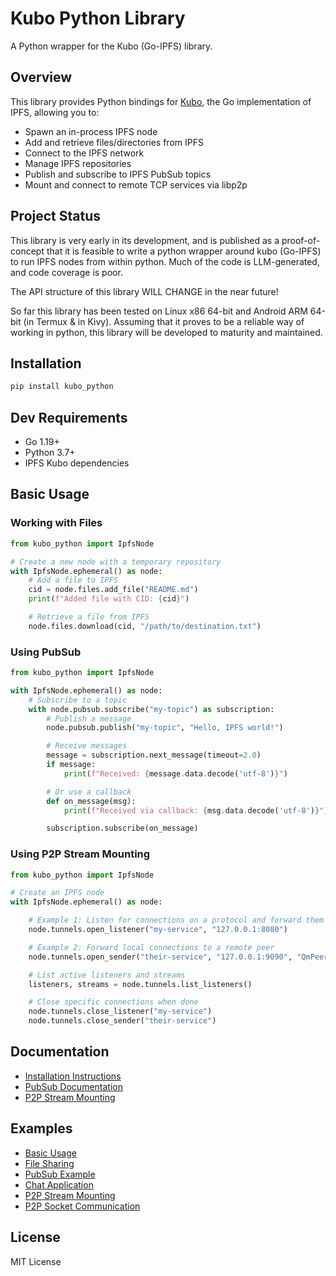 # Kubo Python Library

A Python wrapper for the Kubo (Go-IPFS) library.

## Overview

This library provides Python bindings for [Kubo](https://github.com/ipfs/kubo), the Go implementation of IPFS, allowing you to:

- Spawn an in-process IPFS node
- Add and retrieve files/directories from IPFS
- Connect to the IPFS network
- Manage IPFS repositories
- Publish and subscribe to IPFS PubSub topics
- Mount and connect to remote TCP services via libp2p

## Project Status

This library is very early in its development, and is published as a proof-of-concept that it is feasible to write a python wrapper around kubo (Go-IPFS) to run IPFS nodes from within python.
Much of the code is LLM-generated, and code coverage is poor.

The API structure of this library WILL CHANGE in the near future!

So far this library has been tested on Linux x86 64-bit and Android ARM 64-bit (in Termux & in Kivy).
Assuming that it proves to be a reliable way of working in python, this library will be developed to maturity and maintained.

## Installation

```bash
pip install kubo_python
```

## Dev Requirements

- Go 1.19+
- Python 3.7+
- IPFS Kubo dependencies

## Basic Usage

### Working with Files

```python
from kubo_python import IpfsNode

# Create a new node with a temporary repository
with IpfsNode.ephemeral() as node:
    # Add a file to IPFS
    cid = node.files.add_file("README.md")
    print(f"Added file with CID: {cid}")

    # Retrieve a file from IPFS
    node.files.download(cid, "/path/to/destination.txt")
```

### Using PubSub

```python
from kubo_python import IpfsNode

with IpfsNode.ephemeral() as node:
    # Subscribe to a topic
    with node.pubsub.subscribe("my-topic") as subscription:
        # Publish a message
        node.pubsub.publish("my-topic", "Hello, IPFS world!")

        # Receive messages
        message = subscription.next_message(timeout=2.0)
        if message:
            print(f"Received: {message.data.decode('utf-8')}")

        # Or use a callback
        def on_message(msg):
            print(f"Received via callback: {msg.data.decode('utf-8')}")

        subscription.subscribe(on_message)
```

### Using P2P Stream Mounting

```python
from kubo_python import IpfsNode

# Create an IPFS node
with IpfsNode.ephemeral() as node:

    # Example 1: Listen for connections on a protocol and forward them to a local service
    node.tunnels.open_listener("my-service", "127.0.0.1:8080")

    # Example 2: Forward local connections to a remote peer
    node.tunnels.open_sender("their-service", "127.0.0.1:9090", "QmPeerID...")

    # List active listeners and streams
    listeners, streams = node.tunnels.list_listeners()

    # Close specific connections when done
    node.tunnels.close_listener("my-service")
    node.tunnels.close_sender("their-service")
```

## Documentation

- [Installation Instructions](INSTALL.md)
- [PubSub Documentation](docs/pubsub.md)
- [P2P Stream Mounting](docs/p2p.md)

## Examples

- [Basic Usage](examples/basic_usage.py)
- [File Sharing](examples/file_sharing.py)
- [PubSub Example](examples/pubsub_example.py)
- [Chat Application](examples/chat_app.py)
- [P2P Stream Mounting](examples/p2p_example.py)
- [P2P Socket Communication](examples/p2p_socket_example.py)

## License

MIT License
